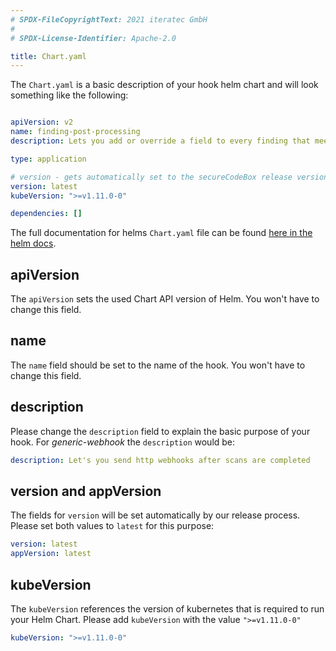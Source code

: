 ```yaml
---
# SPDX-FileCopyrightText: 2021 iteratec GmbH
#
# SPDX-License-Identifier: Apache-2.0

title: Chart.yaml
---
```


The `Chart.yaml` is a basic description of your hook helm chart and will look something like the following:

```yaml

apiVersion: v2
name: finding-post-processing
description: Lets you add or override a field to every finding that meets specified conditions

type: application

# version - gets automatically set to the secureCodeBox release version when the helm charts gets published
version: latest
kubeVersion: ">=v1.11.0-0"

dependencies: []
```

The full documentation for helms `Chart.yaml` file can be found [here in the helm docs](https://helm.sh/docs/topics/charts/#the-chartyaml-file).

## apiVersion

The `apiVersion` sets the used Chart API version of Helm.
You won't have to change this field.

## name

The `name` field should be set to the name of the hook.
You won't have to change this field.

## description

Please change the `description` field to explain the basic purpose of your hook.
For *generic-webhook* the `description` would be:

```yaml
description: Let's you send http webhooks after scans are completed
```

## version and appVersion

The fields for `version`  will be set automatically by our release process.
Please set both values to `latest` for this purpose:

```yaml
version: latest
appVersion: latest
```

## kubeVersion

The `kubeVersion` references the version of kubernetes that is required to run your Helm Chart.
Please add `kubeVersion` with the value `">=v1.11.0-0"`

```yaml
kubeVersion: ">=v1.11.0-0"
```
